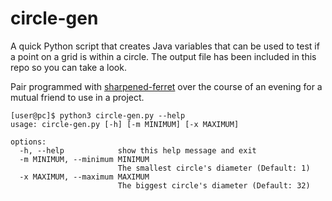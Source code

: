 # circle-gen
A quick Python script that creates Java variables that can be used to test if a point on a grid is within a circle. The output file has been included in this repo so you can take a look.

Pair programmed with [sharpened-ferret](https://github.com/sharpened-ferret) over the course of an evening for a mutual friend to use in a project.

```
[user@pc]$ python3 circle-gen.py --help
usage: circle-gen.py [-h] [-m MINIMUM] [-x MAXIMUM]

options:
  -h, --help            show this help message and exit
  -m MINIMUM, --minimum MINIMUM
                        The smallest circle's diameter (Default: 1)
  -x MAXIMUM, --maximum MAXIMUM
                        The biggest circle's diameter (Default: 32)
```